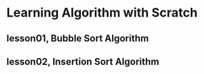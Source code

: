 # Learning Algorithm with Scratch

## lesson01, Bubble Sort Algorithm

## lesson02, Insertion Sort Algorithm


